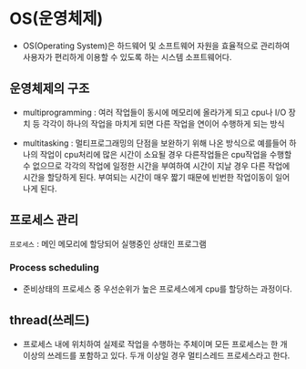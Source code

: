 # OS(운영체제)
- OS(Operating System)은 하드웨어 및 소프트웨어 자원을 효율적으로 관리하여 사용자가 편리하게 이용할 수 있도록 하는 시스템 소프트웨어다.

## 운영체제의 구조
- multiprogramming : 여러 작업들이 동시에 메모리에 올라가게 되고 cpu나 I/O 장치 등 각각이 하나의 작업을 마치게 되면 다른 작업을 연이어 수행하게 되는 방식

- multitasking : 멀티프로그래밍의 단점을 보완하기 위해 나온 방식으로 예를들어 하나의 작업이 cpu처리에 많은 시간이 소요될 경우 다른작업들은 cpu작업을 수행할 수 없으므로 각각의 작업에 일정한 시간을 부여하여 시간이 지날 경우 다른 작업에 시간을 할당하게 된다. 부여되는 시간이 매우 짧기 때문에 빈번한 작업이동이 일어나게 된다.

## 프로세스 관리
```프로세스``` : 메인 메모리에 할당되어 실행중인 상태인 프로그램

### Process scheduling
- 준비상태의 프로세스 중 우선순위가 높은 프로세스에게 cpu를 할당하는 과정이다.

## thread(쓰레드)
- 프로세스 내에 위치하여 실제로 작업을 수행하는 주체이며 모든 프로세스는 한 개 이상의 쓰레드를 포함하고 있다. 두개 이상일 경우 멀티스레드 프로세스라고 한다.